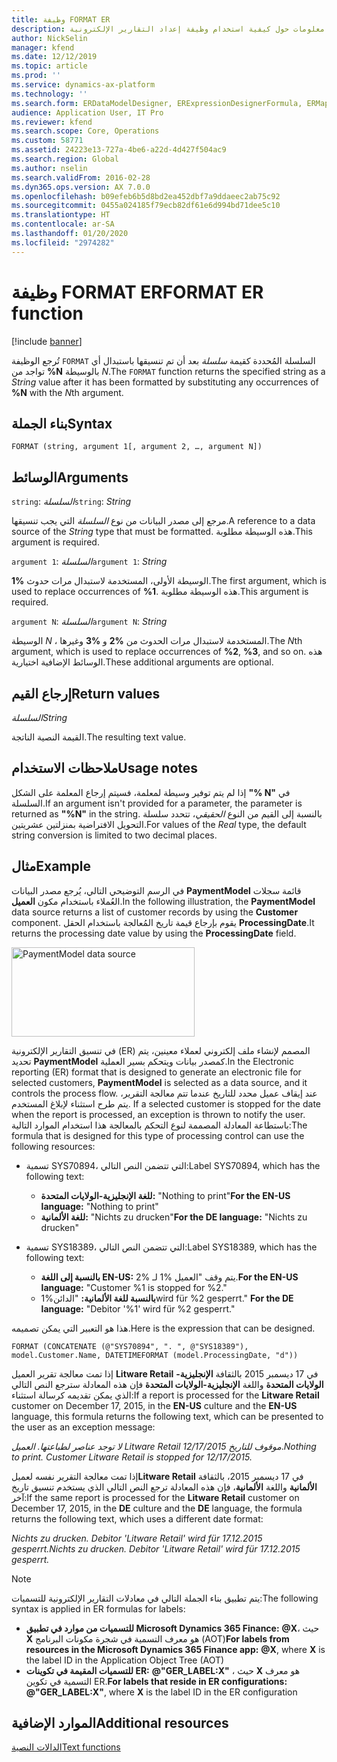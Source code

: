 ```yaml
---
title: وظيفة FORMAT ER
description: يوفر هذا الموضوع معلومات حول كيفية استخدام وظيفة إعداد التقارير الإلكترونية FORMAT (ER).
author: NickSelin
manager: kfend
ms.date: 12/12/2019
ms.topic: article
ms.prod: ''
ms.service: dynamics-ax-platform
ms.technology: ''
ms.search.form: ERDataModelDesigner, ERExpressionDesignerFormula, ERMappedFormatDesigner, ERModelMappingDesigner
audience: Application User, IT Pro
ms.reviewer: kfend
ms.search.scope: Core, Operations
ms.custom: 58771
ms.assetid: 24223e13-727a-4be6-a22d-4d427f504ac9
ms.search.region: Global
ms.author: nselin
ms.search.validFrom: 2016-02-28
ms.dyn365.ops.version: AX 7.0.0
ms.openlocfilehash: b09efeb6b5d8bd2ea452dbf7a9ddaeec2ab75c92
ms.sourcegitcommit: 0455a024185f79ecb82df61e6d994bd71dee5c10
ms.translationtype: HT
ms.contentlocale: ar-SA
ms.lasthandoff: 01/20/2020
ms.locfileid: "2974282"
---
```

# <span data-ttu-id="018c2-103"><a name="FORMAT">وظيفة FORMAT ER</a></span><span class="sxs-lookup"><span data-stu-id="018c2-103"><a name="FORMAT">FORMAT ER function</a></span></span>

[!include [banner](../includes/banner.md)]

<span data-ttu-id="018c2-104">تُرجع الوظيفة `FORMAT` السلسلة المُحددة كقيمة *سلسلة* بعد أن تم تنسيقها باستبدال أي تواجد من **%N** بالوسيطة *N*.</span><span class="sxs-lookup"><span data-stu-id="018c2-104">The `FORMAT` function returns the specified string as a *String* value after it has been formatted by substituting any occurrences of **%N** with the *N*th argument.</span></span>

## <a name="syntax"></a><span data-ttu-id="018c2-105">بناء الجملة</span><span class="sxs-lookup"><span data-stu-id="018c2-105">Syntax</span></span>

```
FORMAT (string, argument 1[, argument 2, …, argument N])
```

## <a name="arguments"></a><span data-ttu-id="018c2-106">الوسائط</span><span class="sxs-lookup"><span data-stu-id="018c2-106">Arguments</span></span>

<span data-ttu-id="018c2-107">`string`: *السلسلة*</span><span class="sxs-lookup"><span data-stu-id="018c2-107">`string`: *String*</span></span>

<span data-ttu-id="018c2-108">مرجع إلى مصدر البيانات من نوع *السلسلة* التي يجب تنسيقها.</span><span class="sxs-lookup"><span data-stu-id="018c2-108">A reference to a data source of the *String* type that must be formatted.</span></span> <span data-ttu-id="018c2-109">هذه الوسيطة مطلوبة.</span><span class="sxs-lookup"><span data-stu-id="018c2-109">This argument is required.</span></span>

<span data-ttu-id="018c2-110">`argument 1`: *السلسلة*</span><span class="sxs-lookup"><span data-stu-id="018c2-110">`argument 1`: *String*</span></span>

<span data-ttu-id="018c2-111">الوسيطة الأولى، المستخدمة لاستبدال مرات حدوث **%1**.</span><span class="sxs-lookup"><span data-stu-id="018c2-111">The first argument, which is used to replace occurrences of **%1**.</span></span> <span data-ttu-id="018c2-112">هذه الوسيطة مطلوبة.</span><span class="sxs-lookup"><span data-stu-id="018c2-112">This argument is required.</span></span>

<span data-ttu-id="018c2-113">`argument N`: *السلسلة*</span><span class="sxs-lookup"><span data-stu-id="018c2-113">`argument N`: *String*</span></span>

<span data-ttu-id="018c2-114">الوسيطة *N* ، المستخدمة لاستبدال مرات الحدوث من **%2** و **%3** وغيرها.</span><span class="sxs-lookup"><span data-stu-id="018c2-114">The *N*th argument, which is used to replace occurrences of **%2**, **%3**, and so on.</span></span> <span data-ttu-id="018c2-115">هذه الوسائط الإضافية اختيارية.</span><span class="sxs-lookup"><span data-stu-id="018c2-115">These additional arguments are optional.</span></span>

## <a name="return-values"></a><span data-ttu-id="018c2-116">إرجاع القيم</span><span class="sxs-lookup"><span data-stu-id="018c2-116">Return values</span></span>

<span data-ttu-id="018c2-117">*السلسلة*</span><span class="sxs-lookup"><span data-stu-id="018c2-117">*String*</span></span>

<span data-ttu-id="018c2-118">القيمة النصية الناتجة.</span><span class="sxs-lookup"><span data-stu-id="018c2-118">The resulting text value.</span></span>

## <a name="usage-notes"></a><span data-ttu-id="018c2-119">ملاحظات الاستخدام</span><span class="sxs-lookup"><span data-stu-id="018c2-119">Usage notes</span></span>

<span data-ttu-id="018c2-120">إذا لم يتم توفير وسيطة لمعلمة، فسيتم إرجاع المعلمة على الشكل **"% N"** في السلسلة.</span><span class="sxs-lookup"><span data-stu-id="018c2-120">If an argument isn't provided for a parameter, the parameter is returned as **"%N"** in the string.</span></span> <span data-ttu-id="018c2-121">بالنسبة إلى القيم من النوع *الحقيقي*، تتحدد سلسلة التحويل الافتراضية بمنزلتين عشريتين.</span><span class="sxs-lookup"><span data-stu-id="018c2-121">For values of the *Real* type, the default string conversion is limited to two decimal places.</span></span>

## <a name="example"></a><span data-ttu-id="018c2-122">مثال</span><span class="sxs-lookup"><span data-stu-id="018c2-122">Example</span></span>

<span data-ttu-id="018c2-123">في الرسم التوضيحي التالي، يُرجع مصدر البيانات **PaymentModel** قائمة سجلات العُملاء باستخدام مكون **العميل**.</span><span class="sxs-lookup"><span data-stu-id="018c2-123">In the following illustration, the **PaymentModel** data source returns a list of customer records by using the **Customer** component.</span></span> <span data-ttu-id="018c2-124">يقوم بإرجاع قيمة تاريخ المُعالجة باستخدام الحقل **ProcessingDate**.</span><span class="sxs-lookup"><span data-stu-id="018c2-124">It returns the processing date value by using the **ProcessingDate** field.</span></span>

<a href="./media/picture-format-datasource.jpg"><img src="./media/picture-format-datasource.jpg" alt="PaymentModel data source" class="alignnone wp-image-290751 size-full" width="293" height="143" /></a>

<span data-ttu-id="018c2-125">في تنسيق التقارير الإلكترونية (ER) المصمم لإنشاء ملف إلكتروني لعملاء معينين، يتم تحديد **PaymentModel** كمصدر بيانات ويتحكم بسير العملية.</span><span class="sxs-lookup"><span data-stu-id="018c2-125">In the Electronic reporting (ER) format that is designed to generate an electronic file for selected customers, **PaymentModel** is selected as a data source, and it controls the process flow.</span></span> <span data-ttu-id="018c2-126">عند إيقاف عميل محدد للتاريخ عندما تتم معالجة التقرير، يتم طرح استثناء لإبلاغ المستخدم. </span><span class="sxs-lookup"><span data-stu-id="018c2-126">If a selected customer is stopped for the date when the report is processed, an exception is thrown to notify the user.</span></span> <span data-ttu-id="018c2-127">باستطاعة المعادلة المصممة لنوع التحكم بالمعالجة هذا استخدام الموارد التالية:</span><span class="sxs-lookup"><span data-stu-id="018c2-127">The formula that is designed for this type of processing control can use the following resources:</span></span>

- <span data-ttu-id="018c2-128">تسمية SYS70894، التي تتضمن النص التالي:</span><span class="sxs-lookup"><span data-stu-id="018c2-128">Label SYS70894, which has the following text:</span></span>

    - <span data-ttu-id="018c2-129">**للغة الإنجليزية-الولايات المتحدة:** "Nothing to print"</span><span class="sxs-lookup"><span data-stu-id="018c2-129">**For the EN-US language:** "Nothing to print"</span></span>
    - <span data-ttu-id="018c2-130">**للغة الألمانية:** "Nichts zu drucken"</span><span class="sxs-lookup"><span data-stu-id="018c2-130">**For the DE language:** "Nichts zu drucken"</span></span>

- <span data-ttu-id="018c2-131">تسمية SYS18389، التي تتضمن النص التالي:</span><span class="sxs-lookup"><span data-stu-id="018c2-131">Label SYS18389, which has the following text:</span></span>

    - <span data-ttu-id="018c2-132">**بالنسبة إلى اللغة EN-US:** يتم وقف "العميل %1 لـ %2.</span><span class="sxs-lookup"><span data-stu-id="018c2-132">**For the EN-US language:** "Customer %1 is stopped for %2."</span></span>
    - <span data-ttu-id="018c2-133">**بالنسبة للغة الألمانية:** "الدائن%1wird für %2 gesperrt." </span><span class="sxs-lookup"><span data-stu-id="018c2-133">**For the DE language:** "Debitor '%1' wird für %2 gesperrt."</span></span>

<span data-ttu-id="018c2-134">هذا هو التعبير التي يمكن تصميمه.</span><span class="sxs-lookup"><span data-stu-id="018c2-134">Here is the expression that can be designed.</span></span>

```
FORMAT (CONCATENATE (@"SYS70894", ". ", @"SYS18389"), model.Customer.Name, DATETIMEFORMAT (model.ProcessingDate, "d"))
```

<span data-ttu-id="018c2-135">إذا تمت معالجة تقرير العميل **Litware Retail** في 17 ديسمبر 2015 بالثقافة **الإنجليزية-الولايات المتحدة** واللغة **الإنجليزية-الولايات المتحدة** فإن هذه المعادلة سترجع النص التالي الذي يمكن تقديمه كرسالة استثناء:</span><span class="sxs-lookup"><span data-stu-id="018c2-135">If a report is processed for the **Litware Retail** customer on December 17, 2015, in the **EN-US** culture and the **EN-US** language, this formula returns the following text, which can be presented to the user as an exception message:</span></span>

<span data-ttu-id="018c2-136">*لا توجد عناصر لطباعتها. العميل Litware Retail موقوف للتاريخ 12/17/2015‎*.</span><span class="sxs-lookup"><span data-stu-id="018c2-136">*Nothing to print. Customer Litware Retail is stopped for 12/17/2015.*</span></span>

<span data-ttu-id="018c2-137">إذا تمت معالجة التقرير نفسه لعميل**Litware Retail** في 17 ديسمبر 2015، بالثقافة **الألمانية** واللغة **الألمانية**، فإن هذه المعادلة ترجع النص التالي الذي يستخدم تنسيق تاريخ آخر:</span><span class="sxs-lookup"><span data-stu-id="018c2-137">If the same report is processed for the **Litware Retail** customer on December 17, 2015, in the **DE** culture and the **DE** language, the formula returns the following text, which uses a different date format:</span></span>

<span data-ttu-id="018c2-138">*Nichts zu drucken. Debitor 'Litware Retail' wird für 17.12.2015 gesperrt.*</span><span class="sxs-lookup"><span data-stu-id="018c2-138">*Nichts zu drucken. Debitor 'Litware Retail' wird für 17.12.2015 gesperrt.*</span></span>

>[!NOTE]
> <span data-ttu-id="018c2-139">يتم تطبيق بناء الجملة التالي في معادلات التقارير الإلكترونية للتسميات:</span><span class="sxs-lookup"><span data-stu-id="018c2-139">The following syntax is applied in ER formulas for labels:</span></span>
>
> - <span data-ttu-id="018c2-140">**للتسميات من موارد في تطبيق Microsoft Dynamics 365 Finance:** **\@X**، حيث **X** هو معرف التسمية في شجرة مكونات البرنامج (AOT)</span><span class="sxs-lookup"><span data-stu-id="018c2-140">**For labels from resources in the Microsoft Dynamics 365 Finance app:** **\@X**, where **X** is the label ID in the Application Object Tree (AOT)</span></span>
> - <span data-ttu-id="018c2-141">**للتسميات المقيمة في تكوينات ER:** **@"GER_LABEL:X"** ، حيث **X** هو معرف التسمية في تكوين ER.</span><span class="sxs-lookup"><span data-stu-id="018c2-141">**For labels that reside in ER configurations:** **@"GER_LABEL:X"**, where **X** is the label ID in the ER configuration</span></span>

## <a name="additional-resources"></a><span data-ttu-id="018c2-142">الموارد الإضافية</span><span class="sxs-lookup"><span data-stu-id="018c2-142">Additional resources</span></span>

[<span data-ttu-id="018c2-143">الدالات النصية</span><span class="sxs-lookup"><span data-stu-id="018c2-143">Text functions</span></span>](er-functions-category-text.md)
